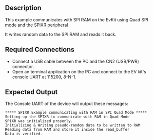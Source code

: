 ## Description

This example communicates with SPI RAM on the EvKit using Quad SPI mode and the SPIXR peripheral

It writes random data to the SPI RAM and reads it back.

## Required Connections

-   Connect a USB cable between the PC and the CN2 (USB/PWR) connector.
-   Open an terminal application on the PC and connect to the EV kit's console UART at 115200, 8-N-1.

## Expected Output

The Console UART of the device will output these messages:

```
***** SPIXR Example communicating with RAM in SPI Quad Mode *****
Setting up the SPIXR to communicate with RAM in Quad Mode
SPIXR was initialized properly.
Initializing & Writing pseudo-random data to be written to RAM
Reading data from RAM and store it inside the read_buffer
Data is verified.

```
